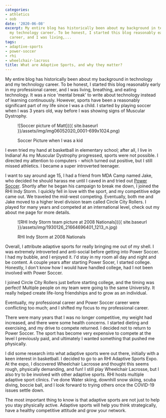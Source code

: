 ```yaml
---
categories:
- athletics
- oob
date: '2020-06-08'
excerpt: My entire blog has historically been about my background in technology and
  my technology career. To be honest, I started this blog reasonably early in my professional
  career, and I was living,...
tags:
- adaptive-sports
- power-soccer
- rhi
- wheelchair-lacross
title: What are Adaptive Sports, and why they matter?
---
```


My entire blog has historically been about my background in technology and my technology career. To be honest, I started this blog reasonably early in my professional career, and I was living, breathing, and eating technology. It was a nice 'mental break' to write about technology instead of learning continuously. However, sports have been a reasonably significant part of my life since I was a child. I started by playing soccer when I was 3 years old, way before I was showing signs of Muscular Dystrophy.

<figure>

![Soccer picture of Matt]({{ site.baseurl }}/assets/img/img06052020_0001-699x1024.png)

<figcaption>

Soccer Picture when I was a kid

</figcaption>

</figure>

I even tried my hand at basketball in elementary school; after all, I live in Indiana! As my Muscular Dystrophy progressed, sports were not possible. I directed my attention to computers - which turned out positive, but I still missed athletics. I became a super introverted teenager.

<!--more-->

I want to say around age 15, I had a friend from MDA Camp named Jake, who decided he should harass me until I caved in and tried out [Power Soccer](https://www.powersoccerusa.org/). Shortly after he began his campaign to break me down, I joined the RHI Indy Storm. I quickly fell in love with the sport, and my competitive edge came out. We traveled the mid-west competing. Eventually, both me and Jake moved to a higher level division team called Circle City Rollers. I played for many years and competed at an international level, check out my about me page for more details.

<figure>

![RHI Indy Storm team picture at 2008 Nationals]({{ site.baseurl }}/assets/img/1930126_21664696401_1213_n.jpg)

<figcaption>

RHI Indy Storm at 2008 Nationals

</figcaption>

</figure>

Overall, I attribute adaptive sports for really bringing me out of my shell. I was extremely introverted and anti-social before getting into Power Soccer. I had my bubble, and I enjoyed it. I'd stay in my room all day and night and be content. A couple years after starting Power Socer, I started college. Honestly, I don't know how I would have handled college, had I not been involved with Power Soccer.

I joined Circle City Rollers just before starting college, and the timing was perfect! Multiple people on my team were going to the same University. It really helped create life-long friendships and to grow as an individual.

Eventually, my professional career and Power Soccer career were conflicting too much; and I shifted my focus to my professional career.

There were many years that I was no longer competitive, my weight had increased, and there were some health concerns. I started dieting and exercising, and my drive to compete returned. I decided not to return to Power Soccer. The sport has become very expensive to compete at the level I previously paid, and ultimately I wanted something that pushed me physically.

I did some research into what adaptive sports were out there, initially with a keen interest in basketball. I decided to go to an RHI Adaptive Sports Expo. At the expo, I discovered Wheelchair Lacrosse and thought this seems rough, physically demanding, and fun! I still play Wheelchair Lacrosse, but I also try to be involved with other adaptive sports. RHI hosts multiple adaptive sport clinics. I've done Water skiing, downhill snow skiing, scuba diving, boccie ball, and I look forward to trying others once the COVID-19 issues settle down.

The most important thing to know is that adaptive sports are not just to help you stay physically active. Adaptive sports will help you think strategically, have a healthy competitive attitude and grow your network.